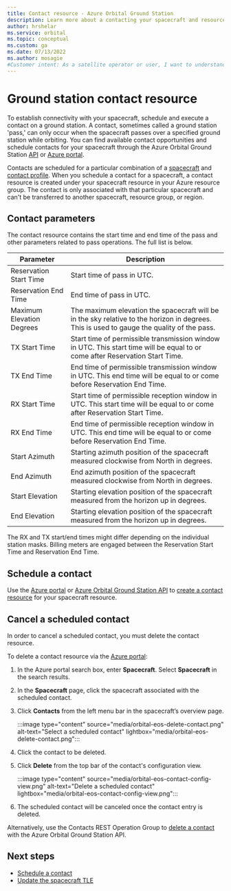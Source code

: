 ```yaml
---
title: Contact resource - Azure Orbital Ground Station
description: Learn more about a contacting your spacecraft and resource and how to schedule and execute a contact on a ground station.
author: hrshelar
ms.service: orbital
ms.topic: conceptual
ms.custom: ga
ms.date: 07/13/2022
ms.author: mosagie
#Customer intent: As a satellite operator or user, I want to understand how to what the contact resource is so I can manage my mission operations.
---
```


# Ground station contact resource

To establish connectivity with your spacecraft, schedule and execute a contact on a ground station. A contact, sometimes called a ground station 'pass,' can only occur when the spacecraft passes over a specified ground station while orbiting. You can find available contact opportunities and schedule contacts for your spacecraft through the Azure Orbital Ground Station [API](/rest/api/orbital/) or [Azure portal](https://aka.ms/orbital/portal).

Contacts are scheduled for a particular combination of a [spacecraft](spacecraft-object.md) and [contact profile](concepts-contact-profile.md). When you schedule a contact for a spacecraft, a contact resource is created under your spacecraft resource in your Azure resource group. The contact is only associated with that particular spacecraft and can't be transferred to another spacecraft, resource group, or region.

## Contact parameters

The contact resource contains the start time and end time of the pass and other parameters related to pass operations. The full list is below.

| Parameter                 | Description                                                                                                                    |
|---------------------------|--------------------------------------------------------------------------------------------------------------------------------|
| Reservation Start Time    | Start time of pass in UTC.                                                                                                     |
| Reservation End Time      | End time of pass in UTC.                                                                                                       |
| Maximum Elevation Degrees | The maximum elevation the spacecraft will be in the sky relative to the horizon in degrees. This is used to gauge the quality of the pass. |
| TX Start Time             | Start time of permissible transmission window in UTC. This start time will be equal to or come after Reservation Start Time.   |
| TX End Time               | End time of permissible transmission window in UTC. This end time will be equal to or come before Reservation End Time.        |
| RX Start Time             | Start time of permissible reception window in UTC. This start time will be equal to or come after Reservation Start Time.      |
| RX End Time               | End time of permissible reception window in UTC. This end time will be equal to or come before Reservation End Time.           |
| Start Azimuth             | Starting azimuth position of the spacecraft measured clockwise from North in degrees.                                          |
| End Azimuth               | End azimuth position of the spacecraft measured clockwise from North in degrees.                                               |
| Start Elevation           | Starting elevation position of the spacecraft measured from the horizon up in degrees.                                         |
| End Elevation             | Starting elevation position of the spacecraft measured from the horizon up in degrees.                                         |

The RX and TX start/end times might differ depending on the individual station masks. Billing meters are engaged between the Reservation Start Time and Reservation End Time.

## Schedule a contact

Use the [Azure portal](https://aka.ms/orbital/portal) or [Azure Orbital Ground Station API](/rest/api/orbital/) to [create a contact resource](schedule-contact.md) for your spacecraft resource.

## Cancel a scheduled contact

In order to cancel a scheduled contact, you must delete the contact resource. 

To delete a contact resource via the [Azure portal](https://aka.ms/orbital/portal):  
1. In the Azure portal search box, enter **Spacecraft**. Select **Spacecraft** in the search results.
2. In the **Spacecraft** page, click the spacecraft associated with the scheduled contact.
3. Click **Contacts** from the left menu bar in the spacecraft’s overview page.

   :::image type="content" source="media/orbital-eos-delete-contact.png" alt-text="Select a scheduled contact" lightbox="media/orbital-eos-delete-contact.png":::

4. Click the contact to be deleted.
5. Click **Delete** from the top bar of the contact's configuration view.

   :::image type="content" source="media/orbital-eos-contact-config-view.png" alt-text="Delete a scheduled contact" lightbox="media/orbital-eos-contact-config-view.png":::

6. The scheduled contact will be canceled once the contact entry is deleted.

Alternatively, use the Contacts REST Operation Group to [delete a contact](/rest/api/orbital/azureorbitalgroundstation/contacts/delete/) with the Azure Orbital Ground Station API.

## Next steps

- [Schedule a contact](schedule-contact.md)
- [Update the spacecraft TLE](update-tle.md)

